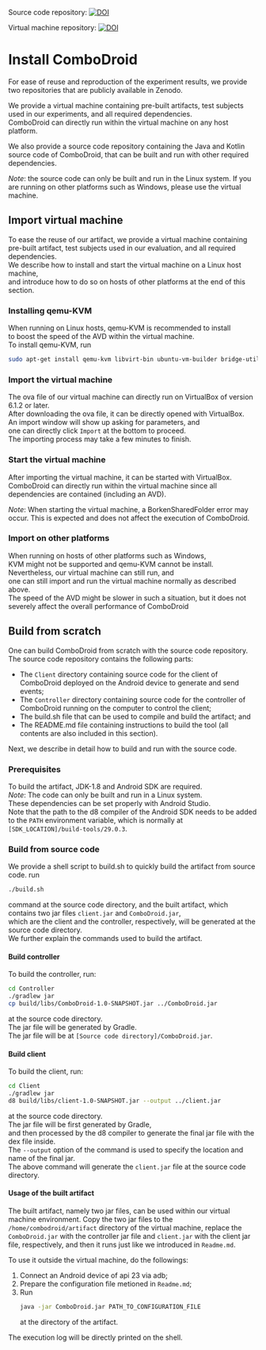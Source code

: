 Source code repository: [![DOI](https://zenodo.org/badge/DOI/10.5281/zenodo.3666313.svg)](https://doi.org/10.5281/zenodo.3666313)  
  

Virtual machine repository: [![DOI](https://zenodo.org/badge/DOI/10.5281/zenodo.3673079.svg)](https://doi.org/10.5281/zenodo.3673079)  
  
  

# Install ComboDroid  
  

For ease of reuse and reproduction of the experiment results, we provide two repositories that are publicly available in Zenodo.  
  

We provide a virtual machine containing pre-built artifacts, test subjects used in our experiments, and all required dependencies.  
ComboDroid can directly run within the virtual machine on any host platform.  
  

We also provide a source code repository containing the Java and Kotlin source code of ComboDroid, that can be built and run with other required dependencies.  
  

*Note*: the source code can only be built and run in the Linux system. If you are running on other platforms such as Windows, please use the virtual machine.  
  

## Import virtual machine  
  

To ease the reuse of our artifact, we provide a virtual machine containing pre-built artifact, test subjects used in our evaluation, and all required dependencies.  
We describe how to install and start the virtual machine on a Linux host machine,  
and introduce how to do so on hosts of other platforms at the end of this section.  
  

### Installing qemu-KVM  

When running on Linux hosts, qemu-KVM is recommended to install  
to boost the speed of the AVD within the virtual machine.  
To install qemu-KVM, run  

```bash  
sudo apt-get install qemu-kvm libvirt-bin ubuntu-vm-builder bridge-utils ia32-libs-multiarch  
```  
  

### Import the virtual machine  
  

The ova file of our virtual machine can directly run on VirtualBox of version 6.1.2 or later.  
After downloading the ova file, it can be directly opened with VirtualBox.  
An import window will show up asking for parameters, and  
one can directly click `Import` at the bottom to proceed.  
The importing process may take a few minutes to finish.  
  

### Start the virtual machine  
  

After importing the virtual machine, it can be started with VirtualBox.  
ComboDroid can directly run within the virtual machine since all dependencies are contained (including an AVD).  

*Note*: When starting the virtual machine, a BorkenSharedFolder error may occur.
This is expected and does not affect the execution of ComboDroid.
  

### Import on other platforms  

When running on hosts of other platforms such as Windows,  
KVM might not be supported and qemu-KVM cannot be install.  
Nevertheless, our virtual machine can still run, and  
one can still import and run the virtual machine normally as described above.  
The speed of the AVD might be slower in such a situation, 
but it does not severely affect the overall performance of ComboDroid
  

## Build from scratch  
  

One can build ComboDroid from scratch with the source code repository.  
The source code repository contains the following parts:  
  

- The `Client` directory containing source code for the client of ComboDroid deployed on the Android device to generate and send events;  
- The `Controller` directory containing source code for the controller of ComboDroid running on the computer to control the client;  
- The build.sh file that can be used to compile and build the artifact; and  
- The README.md file containing instructions to build the tool (all contents are also included in this section).  
  

Next, we describe in detail how to build and run with the source code.  
  

### Prerequisites  
  

To build the artifact, JDK-1.8 and Android SDK are required.  
*Note*: The code can only be built and run in a Linux system.  
These dependencies can be set properly with Android Studio.  
Note that the path to the d8 compiler of the Android SDK needs to be added to the `PATH` environment variable, which is normally at `[SDK_LOCATION]/build-tools/29.0.3`.  
  

### Build from source code  
  

We provide a shell script to build.sh to quickly build the artifact from source code. run  

```bash  
./build.sh  
```  

command at the source code directory, and the built artifact, which contains two jar files `client.jar` and `ComboDroid.jar`,  
which are the client and the controller, respectively, will be generated at the source code directory.  
We further explain the commands used to build the artifact.  
  

#### Build controller  
  

To build the controller, run:  

```bash  
cd Controller  
./gradlew jar
cp build/libs/ComboDroid-1.0-SNAPSHOT.jar ../ComboDroid.jar
```  

at the source code directory.  
The jar file will be generated by Gradle.  
The jar file will be at `[Source code directory]/ComboDroid.jar`.  
  

#### Build client  
  

To build the client, run:  

```bash  
cd Client  
./gradlew jar  
d8 build/libs/client-1.0-SNAPSHOT.jar --output ../client.jar  
```  

at the source code directory.  
The jar file will be first generated by Gradle,  
and then processed by the d8 compiler to generate the final jar file with the dex file inside.  
The `--output` option of the command is used to specify the location and name of the final jar.  
The above command will generate the `client.jar` file at the source code directory.

#### Usage of the built artifact

The built artifact, namely two jar files, can be used within our virtual machine environment.
Copy the two jar files to the `/home/combodroid/artifact` directory of the virtual machine,
replace the `ComboDroid.jar` with the controller jar file and `client.jar` with the client jar file, respectively, 
and then it runs just like we introduced in `Readme.md`.

To use it outside the virtual machine, do the followings:
1. Connect an Android device of api 23 via adb;
2. Prepare the configuration file metioned in `Readme.md`;
3. Run 
	```bash
	java -jar ComboDroid.jar PATH_TO_CONFIGURATION_FILE
	```
	at the directory of the artifact.
	 
The execution log will be directly printed on the shell.
